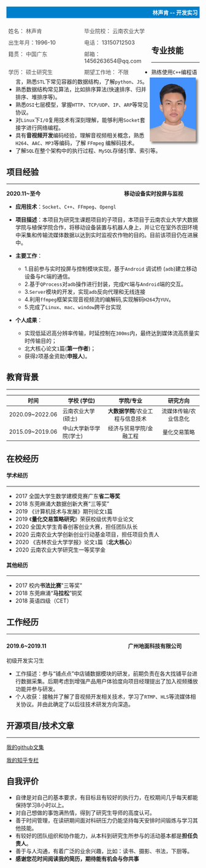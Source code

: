 <div style="background-color: #0080cb;width: 100%;">
	<h4 style="color: white;text-align: right;padding: 5px;">林声肯 -- 开发实习</h4>
</div>
<div style="float: left;display: flex;flex-wrap: wrap;width: 75%;justify-content: space-between;">
    <div style="width: 45%;font-weight: 500;color: #4c4c4c;font-size: 14px;margin: 5px;">姓名： 林声肯</div>
    <div style="width: 45%;font-weight: 500;color: #4c4c4c;font-size: 14px;margin: 5px;">毕业院校： 云南农业大学</div>
    <div style="width: 45%;font-weight: 500;color: #4c4c4c;font-size: 14px;margin: 5px;">出生年月：1996-10</div>
    <div style="width: 45%;font-weight: 500;color: #4c4c4c;font-size: 14px;margin: 5px;">电话： 13150712503</div>
    <div style="width: 45%;font-weight: 500;color: #4c4c4c;font-size: 14px;margin: 5px;">籍贯： 中国广东</div>
    <div style="width: 45%;font-weight: 500;color: #4c4c4c;font-size: 14px;margin: 5px;">邮箱： 1456263654@qq.com</div>
    <div style="width: 45%;font-weight: 500;color: #4c4c4c;font-size: 14px;margin: 5px;">学历： 硕士研究生</div>
    <div style="width: 45%;font-weight: 500;color: #4c4c4c;font-size: 14px;margin: 5px;">期望工作地： 不限</div>
</div>
<div>
    <div style="float: right;margin-right: 10px;">
        <img src="my.jpg" width="120px" height="167px" style="box-shadow: 5px 5px 5px rgba(0,0,0,.5);">
    </div>
</div>
　　　　　　　　　　　　

## 专业技能

------

- 熟练使用`C++`编程语言，熟悉`STL`下常见容器的数据结构，了解`python`、`JS`。
- 熟悉数据结构常见算法，比如排序算法(快速排序、归并排序、堆排序等)。
- 熟悉`OSI`七层模型，掌握`HTTP`、`TCP/UDP`、`IP`、`ARP`等常见协议。
- 对`Linux`下`I/O`复用技术有深刻理解，能够利用`Socket`套接字进行网络编程。
- 具有**音视频开发**编码经验，理解音视频相关概念，熟悉`H264`、`AAC`、`MP3`等编码，了解 `FFmpeg` 编解码技术。
- 了解`SQL`在整个架构中的执行过程、`MySQL`存储引擎、索引等。

## 项目经验

-----
**2020.11~至今** 　　　　　　　　　　　　　　　  **移动设备实时投屏与监视**

- **应用技术**：`Socket`、`C++`、`FFmpeg`、`Opengl`

- **项目描述**：本项目为研究生课题项目的子项目，本项目于云南农业大学大数据学院与植保学院合作，将移动设备装置与机器人身上，并让它在室外农田环境中采集和传输流媒体数据以达到实时监视农作物的目的。目前该项目仍在进展中。
- **主要工作**：
  * 1.目前参与实时投屏与控制模块实现，基于`Android` 调试桥 (`adb`)建立移动设备与`PC`端的通信。
  * 2.基于`QProcess`对`adb`操作进行封装，完成`PC`端与`Android`端的交互。
  * 3.`Server`模块的开发，实现`adb`反向代理和无线连接
  * 4.利用`ffmpeg`框架实现音视频流的编解码,实现解码`H264`为`YUV`。
  * 5.完成了`Linux`、`mac`、`window`跨平台实现
  
- **个人成果**：
  - 实现低延迟高分辨率传输，时延控制在`300ms`内，最终达到媒体流高质量实时传输目的；
  - 北大核心论文`1`篇(**第一作者**)；
  - 获得`2`项基金资助(**申报人**)。

## 教育背景

----

| 时间            | 学校 (学位)                   |           学院/专业           |       研究方向        |
| --------------- | ---------------------- | :---------------------------: | :-------------------: |
| 2020.09~2022.06 | 云南农业大学(硕士)     | **大数据学院**/农业工程与信息技术 | 流媒体传输/农业信息化 |
| 2015.09~2019.06 | 中山大学新华学院(学士) |    经济与贸易学院/金融工程    |     量化交易策略      |

## 在校经历

#### 学术经历
-----
- 2017 全国大学生数学建模竞赛广东**省二等奖**
- 2018 东莞麻涌大数据创新大赛“三等奖”
- 2019 《计算机技术与发展》期刊论文`1`篇
- 2019 《**量化交易策略研究**》荣获校级优秀毕业论文
- 2020 全国大学生青春创客创业大赛，担任团队队长
- 2020 云南农业大学创新创业行动基金项目，担任项目负责人
- 2020 《吉林农业大学学报》论文`1`篇（**北大核心**）
- 2020 云南农业大学研究生一等奖学金

#### 其他经历
-----
- 2017 校内**书法比赛**"三等奖"
- 2018 东莞麻涌“**马拉松**”铜奖
- 2018 英语四级（CET）



## 工作经历

----

#### 2019.6~2019.11　　　　　　　　　　　　　　　  广州地面科技有限公司
初级开发实习生

- 工作描述：参与“铺点点”中店铺数据模块的研发，前期负责在各大找铺平台进行数据采集。后期考虑到增强产品用户体验度向项目经理提出了加入视频播放功能并参与研发。
- 个人收获：接触并了解了音视频开发相关技术，学习了`RTMP`、`HLS`等流媒体相关协议。并由此确定了以后往技术研发方向深造。









## 开源项目/技术文章
----

[我的github文集](https://linkge-web.gitee.io/kendall-cpp/#/)

[我的知乎专栏](https://www.zhihu.com/people/kge-85-76/columns)

## 自我评价

- 自律是对自己的基本要求，有目标且有较好的执行力，在校期间几乎每天都能保持学习8小时以上。
- 对自己想做的事饱满热情，得到了研究生导师的高度认可。
- 善于时间管理，在读研期间面对科研压力仍能坚持每天安排时间锻炼与学习其他技能。
- 有较好的团队组织和协作能力，从本科到研究生所参与的活动基本都是**担任负责人**。
- 善于与人沟通，有着广泛的业余兴趣，比如：读书、摄影、书法，下厨等。
- **感谢您花时间阅读我的简历，期待能有机会与你共事**

